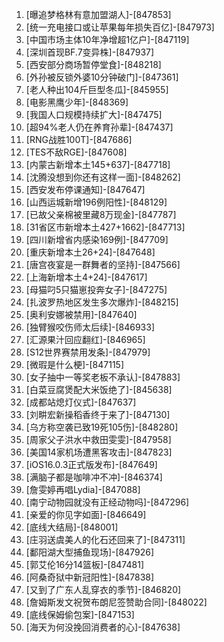 
1. [曝追梦格林有意加盟湖人]-[847853]
1. [统一充电接口或让苹果每年损失百亿]-[847973]
1. [中国市场主体10年净增超1亿户]-[847119]
1. [深圳首现BF.7变异株]-[847937]
1. [西安部分商场暂停堂食]-[848218]
1. [外孙被反锁外婆10分钟破门]-[847361]
1. [老人种出104斤巨型冬瓜]-[845955]
1. [电影黑鹰少年]-[848369]
1. [我国人口规模持续扩大]-[847475]
1. [超94%老人仍在养育孙辈]-[847437]
1. [RNG战胜100T]-[847686]
1. [TES不敌RGE]-[847608]
1. [内蒙古新增本土145+637]-[847718]
1. [沈腾没想到你还有这样一面]-[848262]
1. [西安发布停课通知]-[847647]
1. [山西运城新增196例阳性]-[848129]
1. [已故父亲棉被里藏8万现金]-[847787]
1. [31省区市新增本土427+1662]-[847713]
1. [四川新增省内感染169例]-[847709]
1. [重庆新增本土26+24]-[847648]
1. [唐宫夜宴是一群舞者的坚持]-[847566]
1. [上海新增本土4+24]-[847617]
1. [母猫叼5只猫崽投奔女子]-[847275]
1. [扎波罗热地区发生多次爆炸]-[848215]
1. [奥利安娜被禁用]-[847640]
1. [独臂猴咬伤师太后续]-[846933]
1. [汇源果汁回应翻红]-[846965]
1. [S12世界赛禁用发条]-[847979]
1. [微瑕是什么梗]-[847115]
1. [女子抽中一等奖老板不承认]-[847883]
1. [白菜豆腐煲配大米饭绝了]-[845638]
1. [成都站熄灯仪式]-[847637]
1. [刘畊宏新操稻香终于来了]-[847130]
1. [乌方称空袭已致19死105伤]-[848280]
1. [周家父子洪水中救田雯雯]-[847958]
1. [美国14家机场遭黑客攻击]-[847823]
1. [iOS16.0.3正式版发布]-[847649]
1. [满脑子都是咖啡冲不冲]-[846374]
1. [詹雯婷再唱Lydia]-[847088]
1. [南宁动物园就没有正经动物吗]-[847296]
1. [亲爱的你见字如面]-[846649]
1. [底线大结局]-[848001]
1. [庄羽送虞美人的化石还回来了]-[847311]
1. [鄱阳湖大型捕鱼现场]-[847926]
1. [郭艾伦16分14篮板]-[847481]
1. [阿桑奇狱中新冠阳性]-[847838]
1. [又到了广东人乱穿衣的季节]-[846820]
1. [詹姆斯发文祝贺布朗尼签赞助合同]-[848022]
1. [底线保姆偷包案]-[847153]
1. [海天为何没挽回消费者的心]-[847638]